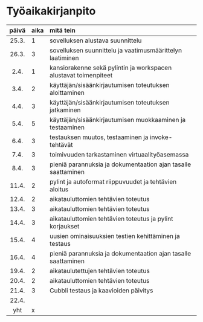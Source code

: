 # Työaikakirjanpito

| päivä | aika | mitä tein  |
| :----:|:-----| :-----|
| 25.3. | 1    | sovelluksen alustava suunnittelu |
| 26.3. | 3    | sovelluksen suunnittelu ja vaatimusmäärittelyn laatiminen |
|  2.4. | 1    | kansiorakenne sekä pylintin ja workspacen alustavat toimenpiteet |
|  3.4. | 2    | käyttäjän/sisäänkirjautumisen toteutuksen aloittaminen |
|  4.4. | 3    | käyttäjän/sisäänkirjautumisen toteutuksen jatkaminen |
|  5.4. | 5    | käyttäjän/sisäänkirjautumisen muokkaaminen ja testaaminen |
|  6.4. | 3    | testauksen muutos, testaaminen ja invoke-tehtävät |
|  7.4. | 3    | toimivuuden tarkastaminen virtuaalityöasemassa|
|  8.4. | 3    | pieniä parannuksia ja dokumentaation ajan tasalle saattaminen|
| 11.4. | 2    | pylint ja autoformat riippuvuudet ja tehtävien aloitus|
| 12.4. | 2    | aikatauluttomien tehtävien toteutus|
| 13.4. | 3    | aikatauluttomien tehtävien toteutus|
| 14.4. | 3    | aikatauluttomien tehtävien toteutus ja pylint korjaukset|
| 15.4. | 4    | uusien ominaisuuksien testien kehittäminen ja testaus|
| 16.4. | 4    | pieniä parannuksia ja dokumentaation ajan tasalle saattaminen|
| 19.4. | 2    | aikataulutettujen tehtävien toteutus|
| 20.4. | 2    | aikatauluttomien tehtävien toteutus|
| 21.4. | 3    | Cubbli testaus ja kaavioiden päivitys|
| 22.4. |     | |
| yht   | x  | |